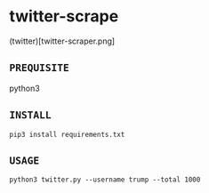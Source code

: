 # twitter-scrape

(twitter)[twitter-scraper.png]

## `PREQUISITE`
python3

## `INSTALL`
```
pip3 install requirements.txt 
```

## `USAGE`
```
python3 twitter.py --username trump --total 1000
```
